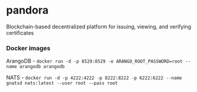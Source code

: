 # pandora

Blockchain-based decentralized platform for issuing, viewing, and verifying certificates

### Docker images
ArangoDB - `docker run -d -p 8529:8529 -e ARANGO_ROOT_PASSWORD=root --name arangodb arangodb`

NATS - `docker run -d -p 4222:4222 -p 8222:8222 -p 6222:6222 --name gnatsd nats:latest --user root --pass root`
